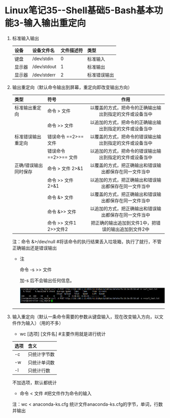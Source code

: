 # Linux笔记35--Shell基础5-Bash基本功能3-输入输出重定向

1. 标准输入输出

   | 设备   | 设备文件名  | 文件描述符 | 类型         |
   | ------ | ----------- | ---------- | ------------ |
   | 键盘   | /dev/stdin  | 0          | 标准输入     |
   | 显示器 | /dev/stdout | 1          | 标准输出     |
   | 显示器 | /dev/stderr | 2          | 标准错误输出 |

2. 输出重定向（默认命令输出到屏幕，重定向即改变输出方向）

   | 类型                  | 符号                   |                           作用                           |
   | :-------------------- | :--------------------- | :------------------------------------------------------: |
   | 标准输出重定向        | 命令 > 文件            | 以覆盖的方式，把命令的正确输出输出到指定的文件或设备当中 |
   |                       | 命令 >> 文件           | 以追加的方式，把命令的正确输出输出到指定的文件或设备当中 |
   | 标准错误输出重定向    | 错误命令 ==2>== 文件   | 以覆盖的方式，把命令的错误输出输出到指定的文件或设备当中 |
   |                       | 错误命令 ==2>>== 文件  | 以追加的方式，把命令的错误输出输出到指定的文件或设备当中 |
   | 正确/错误输出同时保存 | 命令 > 文件 2>&1       |  以覆盖的方式，把正确输出和错误输出都保存在同一文件当中  |
   |                       | 命令 >> 文件 2>&1      |  以追加的方式，把正确输出和错误输出都保存在同一文件当中  |
   |                       | 命令 &> 文件           |  以覆盖的方式，把正确输出和错误输出都保存在同一文件当中  |
   |                       | 命令 &>> 文件          |  以追加的方式，把正确输出和错误输出都保存在同一文件当中  |
   |                       | 命令 >> 文件1 2>>文件2 |   把正确的输出追加到文件1中，把错误的输出追加到文件2中   |

   注：命令 &>/dev/null      #将该命令的执行结果丢入垃圾箱，执行了就行，不管正确输出还是错误输出

   + 注

     命令 -s >> 文件   

     加-s 后不会输出任何信息。

     ![笔记35-1](笔记35-1.png)

   ---

3. 输入重定向（默认一条命令需要的参数从键盘输入，现在改变输入方向，以文件作为输入）（用的不多）

   + wc [选项] [文件名]                 #主要作用就是进行统计

   | 选项 | 含义         |
   | ---- | ------------ |
   | -c   | 只统计字节数 |
   | -w   | 只统计单词数 |
   | -l   | 只统计行数   |

   不加选项，默认都统计

   + 命令 < 文件                  #把文件作为命令的输入

   注：wc < anaconda-ks.cfg   统计文件anaconda-ks.cfg的字节，单词，行数并输出

